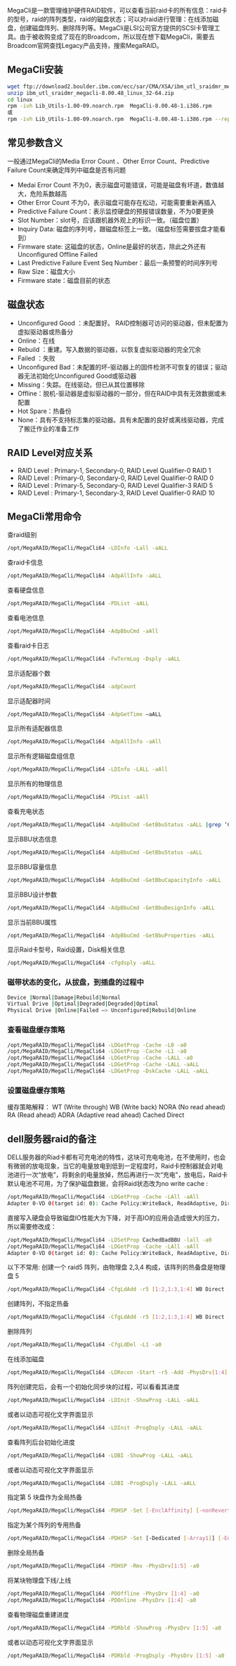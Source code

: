 MegaCli是一款管理维护硬件RAID软件，可以查看当前raid卡的所有信息：raid卡的型号，raid的阵列类型，raid的磁盘状态；可以对raid进行管理：在线添加磁盘，创建磁盘阵列、删除阵列等。MegaCli是LSI公司官方提供的SCSI卡管理工具。由于被收购变成了现在的Broadcom，所以现在想下载MegaCli，需要去Broadcom官网查找Legacy产品支持，搜索MegaRAID。

## MegaCli安装

```bash
wget ftp://download2.boulder.ibm.com/ecc/sar/CMA/XSA/ibm_utl_sraidmr_megacli-8.00.48_linux_32-64.zip
unzip ibm_utl_sraidmr_megacli-8.00.48_linux_32-64.zip
cd linux
rpm -ivh Lib_Utils-1.00-09.noarch.rpm  MegaCli-8.00.48-1.i386.rpm
或
rpm -ivh Lib_Utils-1.00-09.noarch.rpm  MegaCli-8.00.48-1.i386.rpm --replacefiles
```

## 常见参数含义

一般通过MegaCli的Media Error Count 、Other Error Count、Predictive Failure Count来确定阵列中磁盘是否有问题

* Medai Error Count 不为0，表示磁盘可能错误，可能是磁盘有坏道，数值越大，危险系数越高
* Other Error Count 不为0，表示磁盘可能存在松动，可能需要重新再插入
* Predictive Failure Count：表示监控硬盘的预报错误数量，不为0要更换
* Slot Number：slot号，应该跟机器外观上的标识一致。（磁盘位置）
* Inquiry Data: 磁盘的序列号，跟磁盘标签上一致。（磁盘标签需要拔盘才能看到）
* Firmware state: 这磁盘的状态，Online是最好的状态，除此之外还有 Unconfigured Offline Failed
* Last Predictive Failure Event Seq Number：最后一条预警的时间序列号
* Raw Size：磁盘大小
* Firmware state：磁盘目前的状态

## 磁盘状态

* Unconfigured Good ：未配置好。 RAID控制器可访问的驱动器，但未配置为虚拟驱动器或热备分
* Online：在线
* Rebuild ：重建。写入数据的驱动器，以恢复虚拟驱动器的完全冗余
* Failed ：失败
* Unconfigured Bad：未配置的坏-驱动器上的固件检测不可恢复的错误；驱动器无法初始化Unconfigured Good或驱动器
* Missing：失踪。在线驱动，但已从其位置移除
* Offline：脱机-驱动器是虚拟驱动器的一部分，但在RAID中具有无效数据或未配置
* Hot Spare：热备份
* None：具有不支持标志集的驱动器。具有未配置的良好或离线驱动器，完成了搬迁作业的准备工作

## RAID Level对应关系

* RAID Level : Primary-1, Secondary-0, RAID Level Qualifier-0 RAID 1
* RAID Level : Primary-0, Secondary-0, RAID Level Qualifier-0 RAID 0
* RAID Level : Primary-5, Secondary-0, RAID Level Qualifier-3 RAID 5
* RAID Level : Primary-1, Secondary-3, RAID Level Qualifier-0 RAID 10

## MegaCli常用命令

查raid级别

```bash
/opt/MegaRAID/MegaCli/MegaCli64 -LDInfo -Lall -aALL
```

查raid卡信息

```bash
/opt/MegaRAID/MegaCli/MegaCli64 -AdpAllInfo -aALL
```

查看硬盘信息

```bash
/opt/MegaRAID/MegaCli/MegaCli64 -PDList -aALL
```

查看电池信息

```bash
/opt/MegaRAID/MegaCli/MegaCli64 -AdpBbuCmd -aAll
```

查看raid卡日志

```bash
/opt/MegaRAID/MegaCli/MegaCli64 -FwTermLog -Dsply -aALL
```

显示适配器个数

```bash
/opt/MegaRAID/MegaCli/MegaCli64 -adpCount
```

显示适配器时间

```bash
/opt/MegaRAID/MegaCli/MegaCli64 -AdpGetTime –aALL
```

显示所有适配器信息

```bash
/opt/MegaRAID/MegaCli/MegaCli64 -AdpAllInfo -aAll
```

显示所有逻辑磁盘组信息

```bash
/opt/MegaRAID/MegaCli/MegaCli64 -LDInfo -LALL -aAll
```

显示所有的物理信息

```bash
/opt/MegaRAID/MegaCli/MegaCli64 -PDList -aAll
```

查看充电状态

```bash
/opt/MegaRAID/MegaCli/MegaCli64 -AdpBbuCmd -GetBbuStatus -aALL |grep ‘Charger Status’
```

显示BBU状态信息

```bash
/opt/MegaRAID/MegaCli/MegaCli64 -AdpBbuCmd -GetBbuStatus -aALL
```

显示BBU容量信息

```bash
/opt/MegaRAID/MegaCli/MegaCli64 -AdpBbuCmd -GetBbuCapacityInfo -aALL
```

显示BBU设计参数

```bash
/opt/MegaRAID/MegaCli/MegaCli64 -AdpBbuCmd -GetBbuDesignInfo -aALL
```

显示当前BBU属性

```bash
/opt/MegaRAID/MegaCli/MegaCli64 -AdpBbuCmd -GetBbuProperties -aALL
```

显示Raid卡型号，Raid设置，Disk相关信息

```bash
/opt/MegaRAID/MegaCli/MegaCli64 -cfgdsply -aALL
```

### 磁带状态的变化，从拔盘，到插盘的过程中

```bash
Device |Normal|Damage|Rebuild|Normal
Virtual Drive |Optimal|Degraded|Degraded|Optimal
Physical Drive |Online|Failed –> Unconfigured|Rebuild|Online
```

### 查看磁盘缓存策略

```bash
/opt/MegaRAID/MegaCli/MegaCli64 -LDGetProp -Cache -L0 -a0
/opt/MegaRAID/MegaCli/MegaCli64 -LDGetProp -Cache -L1 -a0
/opt/MegaRAID/MegaCli/MegaCli64 -LDGetProp -Cache -LALL -a0
/opt/MegaRAID/MegaCli/MegaCli64 -LDGetProp -Cache -LALL -aALL
/opt/MegaRAID/MegaCli/MegaCli64 -LDGetProp -DskCache -LALL -aALL
```

### 设置磁盘缓存策略

缓存策略解释：
WT (Write through)
WB (Write back)
NORA (No read ahead)
RA (Read ahead)
ADRA (Adaptive read ahead)
Cached
Direct

## dell服务器raid的备注

DELL服务器的Riad卡都有可充电池的特性，这块可充电电池，在不使用时，也会有微弱的放电现象，当它的电量放电到低到一定程度时，Raid卡控制器就会对电池进行一次“放电”，将剩余的电量放掉，然后再进行一次“充电”，放电后，Raid卡默认电池不可用，为了保护磁盘数据，会将Raid状态改为no write cache :

```bash
/opt/MegaRAID/MegaCli/MegaCli64 -LDGetProp -Cache -LAll -aAll
Adapter 0-VD 0(target id: 0): Cache Policy:WriteBack, ReadAdaptive, Direct, No Write Cache if Bad BBU #电池不可用时直接写入硬盘
```

直接写入硬盘会导致磁盘IO性能大为下降，对于高IO的应用会造成很大的压力，所以需要修改成：

```bash
/opt/MegaRAID/MegaCli/MegaCli64 -LDSetProp CachedBadBBU -lall -a0
/opt/MegaRAID/MegaCli/MegaCli64 -LDGetProp -Cache -LAll -aAll
Adapter 0-VD 0(target id: 0): Cache Policy:WriteBack, ReadAdaptive, Direct, Write Cache OK #手动修改缓存策略，恢复IO性能
```

以下不常用:
创建一个 raid5 阵列，由物理盘 2,3,4 构成，该阵列的热备盘是物理盘 5

```bash
/opt/MegaRAID/MegaCli/MegaCli64 -CfgLdAdd -r5 [1:2,1:3,1:4] WB Direct -Hsp[1:5] -a0
```

创建阵列，不指定热备

```bash
/opt/MegaRAID/MegaCli/MegaCli64 -CfgLdAdd -r5 [1:2,1:3,1:4] WB Direct -a0
```

删除阵列

```bash
/opt/MegaRAID/MegaCli/MegaCli64 -CfgLdDel -L1 -a0
```

在线添加磁盘

```bash
/opt/MegaRAID/MegaCli/MegaCli64 -LDRecon -Start -r5 -Add -PhysDrv[1:4] -L1 -a0
```

阵列创建完后，会有一个初始化同步块的过程，可以看看其进度

```bash
/opt/MegaRAID/MegaCli/MegaCli64 -LDInit -ShowProg -LALL -aALL
```

或者以动态可视化文字界面显示

```bash
/opt/MegaRAID/MegaCli/MegaCli64 -LDInit -ProgDsply -LALL -aALL
```

查看阵列后台初始化进度

```bash
/opt/MegaRAID/MegaCli/MegaCli64 -LDBI -ShowProg -LALL -aALL
```

或者以动态可视化文字界面显示

```bash
/opt/MegaRAID/MegaCli/MegaCli64 -LDBI -ProgDsply -LALL -aALL
```

指定第 5 块盘作为全局热备

```bash
/opt/MegaRAID/MegaCli/MegaCli64 -PDHSP -Set [-EnclAffinity] [-nonRevertible] -PhysDrv[1:5] -a0
```

指定为某个阵列的专用热备

```bash
/opt/MegaRAID/MegaCli/MegaCli64 -PDHSP -Set [-Dedicated [-Array1]] [-EnclAffinity] [-nonRevertible] -PhysDrv[1:5] -a0
```

删除全局热备

```bash
/opt/MegaRAID/MegaCli/MegaCli64 -PDHSP -Rmv -PhysDrv[1:5] -a0
```

将某块物理盘下线/上线

```bash
/opt/MegaRAID/MegaCli/MegaCli64 -PDOffline -PhysDrv [1:4] -a0
/opt/MegaRAID/MegaCli/MegaCli64 -PDOnline -PhysDrv [1:4] -a0
```

查看物理磁盘重建进度

```bash
/opt/MegaRAID/MegaCli/MegaCli64 -PDRbld -ShowProg -PhysDrv [1:5] -a0
```

或者以动态可视化文字界面显示

```bash
/opt/MegaRAID/MegaCli/MegaCli64 -PDRbld -ProgDsply -PhysDrv [1:5] -a0
```
